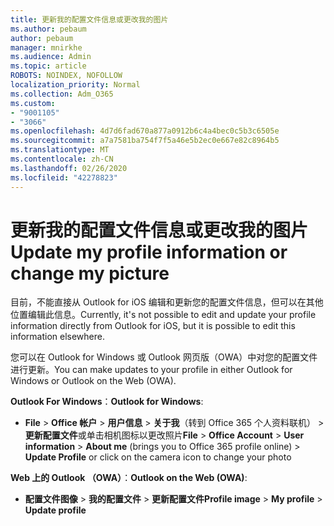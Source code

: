 ```yaml
---
title: 更新我的配置文件信息或更改我的图片
ms.author: pebaum
author: pebaum
manager: mnirkhe
ms.audience: Admin
ms.topic: article
ROBOTS: NOINDEX, NOFOLLOW
localization_priority: Normal
ms.collection: Adm_O365
ms.custom:
- "9001105"
- "3066"
ms.openlocfilehash: 4d7d6fad670a877a0912b6c4a4bec0c5b3c6505e
ms.sourcegitcommit: a7a7581ba754f7f5a46e5b2ec0e667e82c8964b5
ms.translationtype: MT
ms.contentlocale: zh-CN
ms.lasthandoff: 02/26/2020
ms.locfileid: "42278823"
---
```

# <a name="update-my-profile-information-or-change-my-picture"></a><span data-ttu-id="413eb-102">更新我的配置文件信息或更改我的图片</span><span class="sxs-lookup"><span data-stu-id="413eb-102">Update my profile information or change my picture</span></span>

<span data-ttu-id="413eb-103">目前，不能直接从 Outlook for iOS 编辑和更新您的配置文件信息，但可以在其他位置编辑此信息。</span><span class="sxs-lookup"><span data-stu-id="413eb-103">Currently, it's not possible to edit and update your profile information directly from Outlook for iOS, but it is possible to edit this information elsewhere.</span></span> 

<span data-ttu-id="413eb-104">您可以在 Outlook for Windows 或 Outlook 网页版（OWA）中对您的配置文件进行更新。</span><span class="sxs-lookup"><span data-stu-id="413eb-104">You can make updates to your profile in either Outlook for Windows or Outlook on the Web (OWA).</span></span> 

<span data-ttu-id="413eb-105">**Outlook For Windows**：</span><span class="sxs-lookup"><span data-stu-id="413eb-105">**Outlook for Windows**:</span></span> 

- <span data-ttu-id="413eb-106">**File** > **Office 帐户** > **用户信息** > **关于我**（转到 Office 365 个人资料联机） >**更新配置文件**或单击相机图标以更改照片</span><span class="sxs-lookup"><span data-stu-id="413eb-106">**File** > **Office Account** > **User information** > **About me** (brings you to Office 365 profile online) > **Update Profile** or click on the camera icon to change your photo</span></span>  
  
<span data-ttu-id="413eb-107">**Web 上的 Outlook （OWA）**：</span><span class="sxs-lookup"><span data-stu-id="413eb-107">**Outlook on the Web (OWA)**:</span></span> 

- <span data-ttu-id="413eb-108">**配置文件图像** > **我的配置文件** > **更新配置文件**</span><span class="sxs-lookup"><span data-stu-id="413eb-108">**Profile image** > **My profile** > **Update profile**</span></span>
